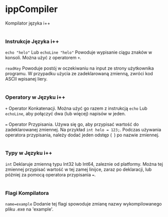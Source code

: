 # ippCompiler
Kompilator języka i++ <br> <br>

### Instrukcje Języka i++
`echo "helo"` Lub `echoLine "helo"` Powoduje wypisanie ciągu znaków w konsoli. Można użyć z operatorem `+`. <br> <br>
`readKey` Powoduje postój w oczekiwaniu na input ze strony użytkownika programu. W przypadku użycia ze zadeklarowaną zmienną, zwróci kod ASCII wpisanej liery. <br> <br>

### Operatory w Języku i++
`+` Operator Konkatenacji. Można użyć go razem z instrukcją `echo` Lub `echoLine`, aby połączyć dwa (lub więcej) napisów w jeden. <br> <br>
`=` Operator Przypisania. Używa się go, aby przypisać wartość do zadeklarowanej zmiennej. Na przykład `int helo = 123;`. Podczas używania operatora przypisania, należy dodać jeden odstęp (` `) po nazwie zmiennej. <br> <br> 

### Typy w Języku i++
`int` Deklaruje zmienną typu Int32 lub Int64, zaleznie od platformy. Można tej zmiennej przypisać wartość w tej zamej linijce, zaraz po deklaracji, lub później za pomocą operatora przypisania `=`. <br> <br>

### Flagi Kompilatora
`name=example` Dodanie tej flagi spowoduje zmianę nazwy wykompilowanego pliku .exe na 'example'. <br> <br>
